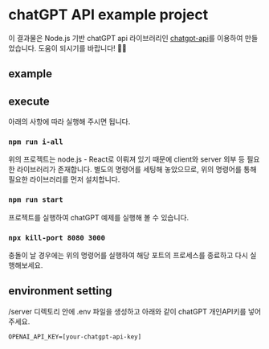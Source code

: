 # chatGPT API example project

이 결과물은 Node.js 기반 chatGPT api 라이브러리인 [chatgpt-api](https://github.com/transitive-bullshit/chatgpt-api)를 이용하여 만들었습니다. 도움이 되시기를 바랍니다! 🥺🥺

## example

## execute

아래의 사항에 따라 실행해 주시면 됩니다.

### `npm run i-all`

위의 프로젝트는 node.js - React로 이뤄져 있기 때문에 client와 server 외부 등 필요한 라이브러리가 존재합니다. 별도의 명령어를 세팅해 놓았으므로, 위의 명령어를 통해 필요한 라이브러리를 먼저 설치합니다.

### `npm run start`

프로젝트를 실행하여 chatGPT 예제를 실행해 볼 수 있습니다.

### `npx kill-port 8080 3000`

충돌이 날 경우에는 위의 명령어를 실행하여 해당 포트의 프로세스를 종료하고 다시 실행해보세요.

## environment setting

/server 디렉토리 안에 .env 파일을 생성하고 아래와 같이 chatGPT 개인API키를 넣어주세요.

```
OPENAI_API_KEY=[your-chatgpt-api-key]
```

